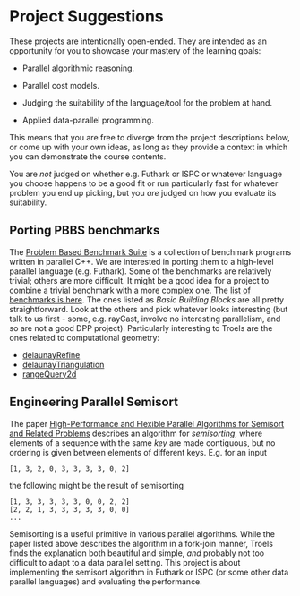 # Project Suggestions

These projects are intentionally open-ended.  They are intended as an
opportunity for you to showcase your mastery of the learning goals:

* Parallel algorithmic reasoning.

* Parallel cost models.

* Judging the suitability of the language/tool for the problem at
  hand.

* Applied data-parallel programming.

This means that you are free to diverge from the project descriptions
below, or come up with your own ideas, as long as they provide a
context in which you can demonstrate the course contents.

You are *not* judged on whether e.g. Futhark or ISPC or whatever
language you choose happens to be a good fit or run particularly fast
for whatever problem you end up picking, but you *are* judged on how
you evaluate its suitability.

## Porting PBBS benchmarks

The [Problem Based Benchmark
Suite](https://cmuparlay.github.io/pbbsbench/) is a collection of
benchmark programs written in parallel C++. We are interested in
porting them to a high-level parallel language (e.g. Futhark). Some of
the benchmarks are relatively trivial; others are more difficult. It
might be a good idea for a project to combine a trivial benchmark with
a more complex one. The [list of benchmarks is
here](https://cmuparlay.github.io/pbbsbench/benchmarks/index.html).
The ones listed as *Basic Building Blocks* are all pretty
straightforward. Look at the others and pick whatever looks
interesting (but talk to us first - some, e.g. rayCast, involve no
interesting parallelism, and so are not a good DPP project).
Particularly interesting to Troels are the ones related to
computational geometry:

* [delaunayRefine](https://cmuparlay.github.io/pbbsbench/benchmarks/delaunayRefine.html)
* [delaunayTriangulation](https://cmuparlay.github.io/pbbsbench/benchmarks/delaunayTriangulation.html)
* [rangeQuery2d](https://cmuparlay.github.io/pbbsbench/benchmarks/rangeQuery2d.html)

## Engineering Parallel Semisort

The paper [High-Performance and Flexible Parallel Algorithms for
Semisort and Related
Problems](https://dl.acm.org/doi/pdf/10.1145/3558481.3591071)
describes an algorithm for *semisorting*, where elements of a sequence
with the same *key* are made contiguous, but no ordering is given
between elements of different keys.  E.g. for an input

```
[1, 3, 2, 0, 3, 3, 3, 3, 0, 2]
```

the following might be the result of semisorting

```
[1, 3, 3, 3, 3, 3, 0, 0, 2, 2]
[2, 2, 1, 3, 3, 3, 3, 3, 0, 0]
...
```

Semisorting is a useful primitive in various parallel algorithms.
While the paper listed above describes the algorithm in a fork-join
manner, Troels finds the explanation both beautiful and simple, *and*
probably not too difficult to adapt to a data parallel setting. This
project is about implementing the semisort algorithm in Futhark or
ISPC (or some other data parallel languages) and evaluating the
performance.
